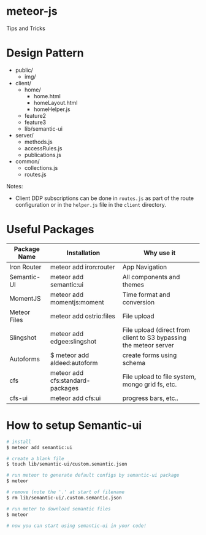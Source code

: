 # meteor-js

Tips and Tricks

# Design Pattern

- public/
  - img/
- client/
  - home/
    - home.html
    - homeLayout.html
    - homeHelper.js
  - feature2
  - feature3
  - lib/semantic-ui
- server/
  - methods.js
  - accessRules.js
  - publications.js
- common/
  - collections.js
  - routes.js  

Notes:
- Client DDP subscriptions can be done in `routes.js` as part of the route configuration or in the `helper.js` file in the `client` directory.

# Useful Packages
Package Name| Installation | Why use it
--- | --- | ---
Iron Router | meteor add iron:router | App Navigation
Semantic-UI | meteor add semantic:ui | All components and themes
MomentJS |  meteor add momentjs:moment | Time format and conversion
Meteor Files | meteor add ostrio:files | File upload
Slingshot | meteor add edgee:slingshot | File upload (direct from client to S3 bypassing the meteor server
Autoforms | $ meteor add aldeed:autoform | create forms using schema
cfs | meteor add cfs:standard-packages | File upload to file system, mongo grid fs, etc.
cfs-ui | meteor add cfs:ui | progress bars, etc..



# How to setup Semantic-ui
```sh
# install 
$ meteor add semantic:ui

# create a blank file
$ touch lib/semantic-ui/custom.semantic.json

# run meteor to generate default configs by semantic-ui package 
$ meteor

# remove (note the '.' at start of filename
$ rm lib/semantic-ui/.custom.semantic.json

# run meter to download semantic files
$ meteor

# now you can start using semantic-ui in your code!
```
